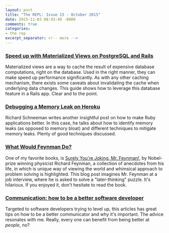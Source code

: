 ```yaml
---
layout: post
title: "The REPL: Issue 15 - October 2015"
date: 2015-11-03 08:43:49 -0800
comments: true
categories:
- the rep
excerpt_separator: <!-- more -->
---
```


### [Speed up with Materialized Views on PostgreSQL and Rails][1]

Materialized views are a way to cache the result of expensive database computations, right on the database. Used in the right manner, they can make speed up performance significantly. As with any other caching mechanism, there exists some caveats about invalidating the cache when underlying data changes. This guide shows how to leverage this database feature in a Rails app. Clear and to the point.

### [Debugging a Memory Leak on Heroku][2]

Richard Schneeman writes another insightful post on how to make Ruby applications better. In this case, he talks about how to identify memory leaks (as opposed to memory bloat) and different techniques to mitigate memory leaks. Plenty of good techniques discussed.

### [What Would Feynman Do?][3]

One of my favorite books, is [Surely You're Joking, Mr. Feynman!][5], by Nobel-prize winning physicist Richard Feynman, a collection of anecdotes from his life, in which is unique way of viewing the world and  whimsical approach to problem solving is highlighted. This blog post imagines Mr. Feynman at a job interview, where he is asked to solve a "later-thinking" puzzle. It's hilarious. If you enjoyed it, don't hesitate to read the book.

### [Communication: how to be a better software developer][4]

Targeted to software developers trying to level up, this articles has great tips on how to be a better communicator and why it's important. The advice resonates with me. Really, every one can benefit from being better at *people*, no?

[1]: http://www.sitepoint.com/speed-up-with-materialized-views-on-postgresql-and-rails/?utm_source=rubyweekly&utm_medium=email
[2]: https://blog.codeship.com/debugging-a-memory-leak-on-heroku/
[3]: http://blogs.msdn.com/b/ericlippert/archive/2011/02/14/what-would-feynman-do.aspx
[4]: https://medium.com/@joonty/communication-how-to-be-a-better-software-developer-869c50767701#.m68p77bkk
[5]: https://en.wikipedia.org/wiki/Surely_You%27re_Joking,_Mr._Feynman!
